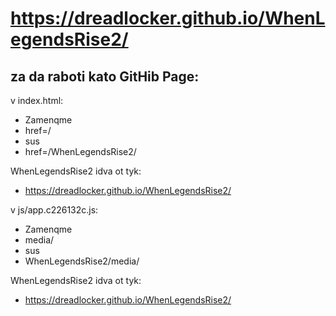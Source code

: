 # https://dreadlocker.github.io/WhenLegendsRise2/

## za da raboti kato GitHib Page:
v index.html:
* Zamenqme
* href=/
* sus
* href=/WhenLegendsRise2/

WhenLegendsRise2 idva ot tyk:
* https://dreadlocker.github.io/WhenLegendsRise2/




v js/app.c226132c.js:
* Zamenqme
* media/
* sus
* WhenLegendsRise2/media/

WhenLegendsRise2 idva ot tyk:
* https://dreadlocker.github.io/WhenLegendsRise2/
